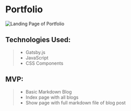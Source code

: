 # Portfolio

![Landing Page of Portfolio](https://i.imgur.com/zDXMqX8.png)

## Technologies Used:

> - Gatsby.js
> - JavaScript
> - CSS Components

## MVP:

> - Basic Markdown Blog
> - Index page with all blogs
> - Show page with full markdown file of blog post
